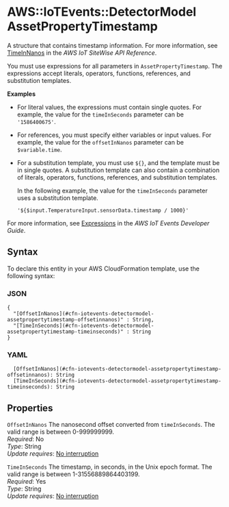 # AWS::IoTEvents::DetectorModel AssetPropertyTimestamp<a name="aws-properties-iotevents-detectormodel-assetpropertytimestamp"></a>

A structure that contains timestamp information\. For more information, see [TimeInNanos](https://docs.aws.amazon.com/iot-sitewise/latest/APIReference/API_TimeInNanos.html) in the *AWS IoT SiteWise API Reference*\.

You must use expressions for all parameters in `AssetPropertyTimestamp`\. The expressions accept literals, operators, functions, references, and substitution templates\.

**Examples**
+ For literal values, the expressions must contain single quotes\. For example, the value for the `timeInSeconds` parameter can be `'1586400675'`\.
+ For references, you must specify either variables or input values\. For example, the value for the `offsetInNanos` parameter can be `$variable.time`\.
+ For a substitution template, you must use `${}`, and the template must be in single quotes\. A substitution template can also contain a combination of literals, operators, functions, references, and substitution templates\.

  In the following example, the value for the `timeInSeconds` parameter uses a substitution template\.

   `'${$input.TemperatureInput.sensorData.timestamp / 1000}'` 

For more information, see [Expressions](https://docs.aws.amazon.com/iotevents/latest/developerguide/iotevents-expressions.html) in the *AWS IoT Events Developer Guide*\.

## Syntax<a name="aws-properties-iotevents-detectormodel-assetpropertytimestamp-syntax"></a>

To declare this entity in your AWS CloudFormation template, use the following syntax:

### JSON<a name="aws-properties-iotevents-detectormodel-assetpropertytimestamp-syntax.json"></a>

```
{
  "[OffsetInNanos](#cfn-iotevents-detectormodel-assetpropertytimestamp-offsetinnanos)" : String,
  "[TimeInSeconds](#cfn-iotevents-detectormodel-assetpropertytimestamp-timeinseconds)" : String
}
```

### YAML<a name="aws-properties-iotevents-detectormodel-assetpropertytimestamp-syntax.yaml"></a>

```
  [OffsetInNanos](#cfn-iotevents-detectormodel-assetpropertytimestamp-offsetinnanos): String
  [TimeInSeconds](#cfn-iotevents-detectormodel-assetpropertytimestamp-timeinseconds): String
```

## Properties<a name="aws-properties-iotevents-detectormodel-assetpropertytimestamp-properties"></a>

`OffsetInNanos`  <a name="cfn-iotevents-detectormodel-assetpropertytimestamp-offsetinnanos"></a>
The nanosecond offset converted from `timeInSeconds`\. The valid range is between 0\-999999999\.  
*Required*: No  
*Type*: String  
*Update requires*: [No interruption](https://docs.aws.amazon.com/AWSCloudFormation/latest/UserGuide/using-cfn-updating-stacks-update-behaviors.html#update-no-interrupt)

`TimeInSeconds`  <a name="cfn-iotevents-detectormodel-assetpropertytimestamp-timeinseconds"></a>
The timestamp, in seconds, in the Unix epoch format\. The valid range is between 1\-31556889864403199\.  
*Required*: Yes  
*Type*: String  
*Update requires*: [No interruption](https://docs.aws.amazon.com/AWSCloudFormation/latest/UserGuide/using-cfn-updating-stacks-update-behaviors.html#update-no-interrupt)